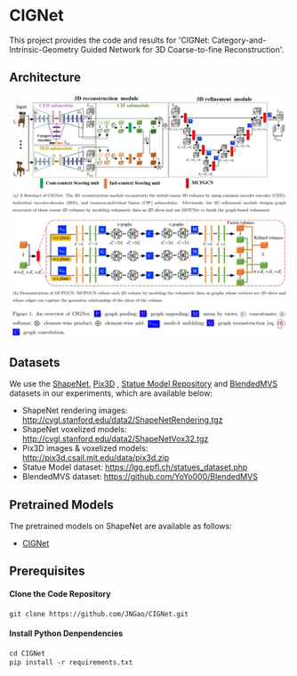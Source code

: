 # CIGNet
This project provides the code and results for 'CIGNet: Category-and-Intrinsic-Geometry Guided Network for 3D Coarse-to-fine Reconstruction'.

## Architecture
![Overview](./images/Fig1.jpg)



## Datasets

We use the [ShapeNet](https://www.shapenet.org/), [Pix3D](http://pix3d.csail.mit.edu/) ,  [Statue Model Repository](https://lgg.epfl.ch/statues_dataset.php) and [BlendedMVS](https://github.com/YoYo000/BlendedMVS) datasets in our experiments, which are available below:

- ShapeNet rendering images: http://cvgl.stanford.edu/data2/ShapeNetRendering.tgz
- ShapeNet voxelized models: http://cvgl.stanford.edu/data2/ShapeNetVox32.tgz
- Pix3D images & voxelized models: http://pix3d.csail.mit.edu/data/pix3d.zip
- Statue Model dataset: https://lgg.epfl.ch/statues_dataset.php
- BlendedMVS dataset: https://github.com/YoYo000/BlendedMVS

## Pretrained Models

The pretrained models on ShapeNet are available as follows:

- [CIGNet](https://pan.baidu.com/s/1TRjZymnOzjA-NNPT5s_IAQ)

## Prerequisites

#### Clone the Code Repository

```
git clone https://github.com/JNGao/CIGNet.git
```

#### Install Python Denpendencies

```
cd CIGNet
pip install -r requirements.txt
```

